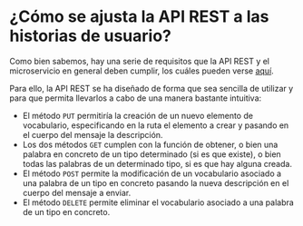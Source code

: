 # ¿Cómo se ajusta la API REST a las historias de usuario?

Como bien sabemos, hay una serie de requisitos que la API REST y el microservicio
en general deben cumplir, los cuáles pueden verse [aquí]().

Para ello, la API REST se ha diseñado de forma que sea sencilla de
utilizar y para que permita llevarlos a cabo de una manera bastante
intuitiva:

- El método `PUT` permitiría la creación de un nuevo elemento de vocabulario,
especificando en la ruta el elemento a crear y pasando en el cuerpo del mensaje
la descripción.
- Los dos métodos `GET` cumplen con la función de obtener, o bien una palabra
en concreto de un tipo determinado (si es que existe), o bien todas las palabras
de un determinado tipo, si es que hay alguna creada.
- El método `POST` permite la modificación de un vocabulario asociado a una palabra
de un tipo en concreto pasando la nueva descripción en el cuerpo del mensaje
a enviar.
- El método `DELETE` permite eliminar el vocabulario asociado a una palabra de
un tipo en concreto.
